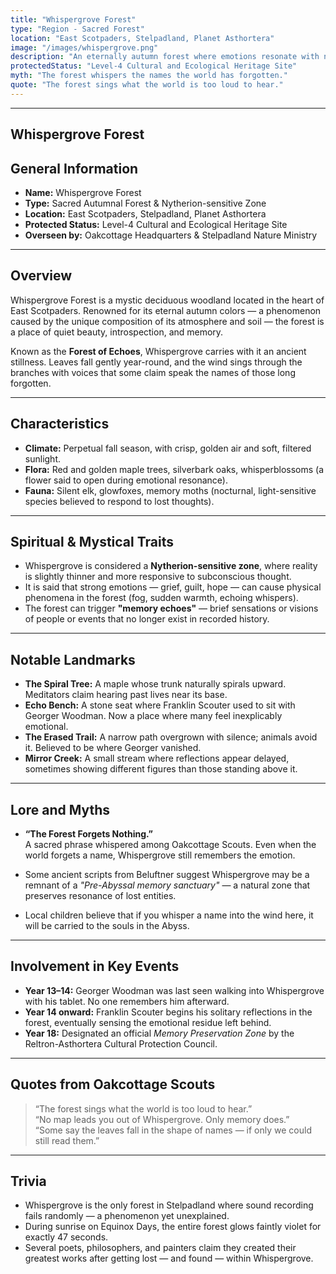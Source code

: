 ```yaml
---
title: "Whispergrove Forest"
type: "Region - Sacred Forest"
location: "East Scotpaders, Stelpadland, Planet Asthortera"
image: "/images/whispergrove.png"
description: "An eternally autumn forest where emotions resonate with nature. Whispergrove is a Nytherion-sensitive zone known for its memory echoes, spiritual presence, and mystical silence."
protectedStatus: "Level-4 Cultural and Ecological Heritage Site"
myth: "The forest whispers the names the world has forgotten."
quote: "The forest sings what the world is too loud to hear."
---
```

---
## Whispergrove Forest

## General Information
- **Name:** Whispergrove Forest  
- **Type:** Sacred Autumnal Forest & Nytherion-sensitive Zone  
- **Location:** East Scotpaders, Stelpadland, Planet Asthortera
- **Protected Status:** Level-4 Cultural and Ecological Heritage Site  
- **Overseen by:** Oakcottage Headquarters & Stelpadland Nature Ministry  

---

## Overview
Whispergrove Forest is a mystic deciduous woodland located in the heart of East Scotpaders. Renowned for its eternal autumn colors — a phenomenon caused by the unique composition of its atmosphere and soil — the forest is a place of quiet beauty, introspection, and memory.

Known as the **Forest of Echoes**, Whispergrove carries with it an ancient stillness. Leaves fall gently year-round, and the wind sings through the branches with voices that some claim speak the names of those long forgotten.

---

## Characteristics
- **Climate:** Perpetual fall season, with crisp, golden air and soft, filtered sunlight.  
- **Flora:** Red and golden maple trees, silverbark oaks, whisperblossoms (a flower said to open during emotional resonance).  
- **Fauna:** Silent elk, glowfoxes, memory moths (nocturnal, light-sensitive species believed to respond to lost thoughts).  

---

## Spiritual & Mystical Traits
- Whispergrove is considered a **Nytherion-sensitive zone**, where reality is slightly thinner and more responsive to subconscious thought.  
- It is said that strong emotions — grief, guilt, hope — can cause physical phenomena in the forest (fog, sudden warmth, echoing whispers).  
- The forest can trigger **"memory echoes"** — brief sensations or visions of people or events that no longer exist in recorded history.

---

## Notable Landmarks
- **The Spiral Tree:** A maple whose trunk naturally spirals upward. Meditators claim hearing past lives near its base.  
- **Echo Bench:** A stone seat where Franklin Scouter used to sit with Georger Woodman. Now a place where many feel inexplicably emotional.  
- **The Erased Trail:** A narrow path overgrown with silence; animals avoid it. Believed to be where Georger vanished.  
- **Mirror Creek:** A small stream where reflections appear delayed, sometimes showing different figures than those standing above it.  

---

## Lore and Myths
- **“The Forest Forgets Nothing.”**  
  A sacred phrase whispered among Oakcottage Scouts. Even when the world forgets a name, Whispergrove still remembers the emotion.

- Some ancient scripts from Beluftner suggest Whispergrove may be a remnant of a *"Pre-Abyssal memory sanctuary"* — a natural zone that preserves resonance of lost entities.

- Local children believe that if you whisper a name into the wind here, it will be carried to the souls in the Abyss.

---

## Involvement in Key Events
- **Year 13–14:** Georger Woodman was last seen walking into Whispergrove with his tablet. No one remembers him afterward.  
- **Year 14 onward:** Franklin Scouter begins his solitary reflections in the forest, eventually sensing the emotional residue left behind.  
- **Year 18:** Designated an official *Memory Preservation Zone* by the Reltron-Asthortera Cultural Protection Council.

---

## Quotes from Oakcottage Scouts
> “The forest sings what the world is too loud to hear.”  
> “No map leads you out of Whispergrove. Only memory does.”  
> “Some say the leaves fall in the shape of names — if only we could still read them.”

---

## Trivia
- Whispergrove is the only forest in Stelpadland where sound recording fails randomly — a phenomenon yet unexplained.  
- During sunrise on Equinox Days, the entire forest glows faintly violet for exactly 47 seconds.  
- Several poets, philosophers, and painters claim they created their greatest works after getting lost — and found — within Whispergrove.

